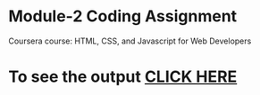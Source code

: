 

# Module-2 Coding Assignment

Coursera course: HTML, CSS, and Javascript for Web Developers

# To see the output [CLICK HERE](https://karan-h-2020.github.io/Coursera-course/Module-2/index.html)


